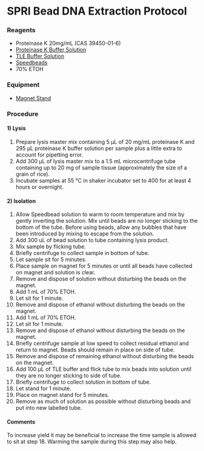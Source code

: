 # SPRI Bead DNA Extraction Protocol
### Reagents
- Proteinase K 20mg/mL (CAS 39450-01-6)
- [Proteinase K Buffer Solution](https://phyletica.github.io/lab-protocols/pro-k.html)
- [TLE Buffer Solution](https://phyletica.github.io/lab-protocols/tle.html)
- [Speedbeads](https://baddna.uga.edu/Protocols/Speedbead_Protocol_June2016.docx)
- 70% ETOH

### Equipment
- [Magnet Stand](https://www.shapeways.com/product/ZT777WRDC/new-and-improved-12-tube-mag-stand-v2?optionId=57997553)

### Procedure
#### 1) Lysis
1. Prepare lysis master mix containing 5 &micro;L of 20 mg/mL proteinase K and 295 &micro;L proteinase K buffer solution per sample plus a little extra to account for pipetting error.
2. Add 300 &micro;L of lysis master mix to a 1.5 mL microcentrifuge tube containing up to 20 mg of sample tissue (approximately the size of a grain of rice).
3. Incubate samples at 55 &deg;C in shaker incubator set to 400 for at least 4 hours or overnight.

#### 2) Isolation
1. Allow Speedbead solution to warm to room temperature and mix by gently inverting the solution. Mix until beads are no longer sticking to the bottom of the tube. Before using beads, allow any bubbles that have been introduced by mixing to escape from the solution.
2. Add 300 uL of bead solution to tube containing lysis product.
3. Mix sample by flicking tube.
4. Briefly centrifuge to collect sample in bottom of tube.
5. Let sample sit for 5 minutes.
6. Place sample on magnet for 5 minutes or until all beads have collected on magnet and solution is clear.
7. Remove and dispose of solution without disturbing the beads on the magnet.
8. Add 1 mL of 70% ETOH.
9. Let sit for 1 minute.
10. Remove and dispose of ethanol without disturbing the beads on the magnet.
11. Add 1 mL of 70% ETOH.
12. Let sit for 1 minute.
13. Remove and dispose of ethanol without disturbing the beads on the magnet.
14. Briefly centrifuge sample at low speed to collect residual ethanol and return to magnet. Beads should remain in place on side of tube. 
15. Remove and dispose of remaining ethanol without disturbing the beads on the magnet.
16. Add 100 &micro;L of TLE buffer and flick tube to mix beads into solution until they are no longer sticking to side of tube.
17. Briefly centrifuge to collect solution in bottom of tube.
18. Let stand for 1 minute.
19. Place on magnet stand for 5 minutes.
20. Remove as much of solution as possible without disturbing beads and put into new labelled tube.

#### Comments
To increase yield it may be beneficial to increase the time sample is allowed to sit at step 18. Warming the sample during this step may also help.
